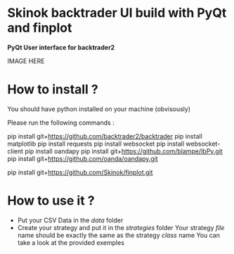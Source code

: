 # Skinok backtrader UI build with PyQt and finplot

**PyQt User interface for backtrader2**

IMAGE HERE

# How to install ?

You should have python installed on your machine (obvisously)

Please run the following commands : 

pip install git+https://github.com/backtrader2/backtrader
pip install matplotlib
pip install requests
pip install websocket
pip install websocket-client
pip install oandapy
pip install git+https://github.com/blampe/IbPy.git
pip install git+https://github.com/oanda/oandapy.git

pip install git+https://github.com/Skinok/finplot.git


# How to use it ?

* Put your CSV Data in the *data* folder
* Create your strategy and put it in the *strategies* folder
 Your strategy *file* name should be exactly the same as the strategy *class* name
 You can take a look at the provided exemples



